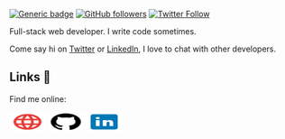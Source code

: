 [![Generic badge](https://img.shields.io/badge/Status-Looking%20for%20Work-blue.svg?style=for-the-badge&labelColor=000)](https://shields.io/)
[![GitHub followers](https://img.shields.io/github/followers/lucasdoell?logo=github&style=for-the-badge&labelColor=000)](https://github.com/lucasdoell)
[![Twitter Follow](https://img.shields.io/twitter/follow/lucasdoell?logo=twitter&style=for-the-badge&labelColor=000&color=blue)](https://twitter.com/lucasdoell)

Full-stack web developer. I write code sometimes.

Come say hi on [Twitter](https://twitter.com/lucasdoell) or [LinkedIn](https://linkedin.com/in/lucasdoell), I love to chat with other developers.

## Links 🔗

Find me online:

<a href="http://lucasdoell.me"><img height="36" width="64" src="https://raw.githubusercontent.com/lucasdoell/lucasdoell/main/assets/http.svg"></a>
<a href="https://github.com/lucasdoell"><img height="36" width="64" src="https://raw.githubusercontent.com/lucasdoell/lucasdoell/main/assets/github.svg"></a>
<a href="https://linkedin.com/in/lucasdoell"><img height="36" width="64" src="https://raw.githubusercontent.com/lucasdoell/lucasdoell/main/assets/icons8-linkedin.svg"></a>
